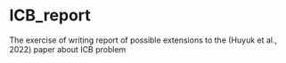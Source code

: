 # ICB_report
The exercise of writing report of possible extensions to the (Huyuk et al., 2022) paper about ICB problem
